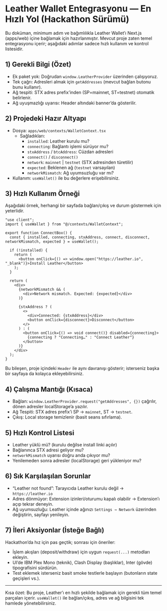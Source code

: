 # Leather Wallet Entegrasyonu — En Hızlı Yol (Hackathon Sürümü)

Bu doküman, minimum adım ve bağımlılıkla Leather Wallet’ı Next.js (apps/web) içine bağlamak için hazırlanmıştır. Mevcut proje zaten temel entegrasyonu içerir; aşağıdaki adımlar sadece hızlı kullanım ve kontrol listesidir.

## 1) Gerekli Bilgi (Özet)
- Ek paket yok: Doğrudan `window.LeatherProvider` üzerinden çalışıyoruz.
- Tek çağrı: Adresleri almak için `getAddresses` (mevcut bağlan butonu bunu kullanır).
- Ağ tespiti: STX adres prefix’inden (SP=mainnet, ST=testnet) otomatik belirlenir.
- Ağ uyuşmazlığı uyarısı: Header altındaki banner’da gösterilir.

## 2) Projedeki Hazır Altyapı
- Dosya: `apps/web/contexts/WalletContext.tsx`
  - Sağladıkları:
    - `installed`: Leather kurulu mu?
    - `connecting`: Bağlantı işlemi sürüyor mu?
    - `stxAddress` / `btcAddress`: Cüzdan adresleri
    - `connect()` / `disconnect()`
    - `network`: `mainnet` | `testnet` (STX adresinden türetilir)
    - `expected`: Beklenen ağ (`testnet` varsayılan)
    - `networkMismatch`: Ağ uyumsuzluğu var mı?
- Kullanım: `useWallet()` ile bu değerlere erişebilirsiniz.

## 3) Hızlı Kullanım Örneği
Aşağıdaki örnek, herhangi bir sayfada bağlan/çıkış ve durum göstermek için yeterlidir.

```tsx
"use client";
import { useWallet } from "@/contexts/WalletContext";

export function ConnectBox() {
  const { installed, connecting, stxAddress, connect, disconnect, networkMismatch, expected } = useWallet();

  if (!installed) {
    return (
      <button onClick={() => window.open("https://leather.io", "_blank")}>Install Leather</button>
    );
  }

  return (
    <div>
      {networkMismatch && (
        <div>Network mismatch. Expected: {expected}</div>
      )}

      {stxAddress ? (
        <>
          <div>Connected: {stxAddress}</div>
          <button onClick={disconnect}>Disconnect</button>
        </>
      ) : (
        <button onClick={() => void connect()} disabled={connecting}>
          {connecting ? "Connecting…" : "Connect Leather"}
        </button>
      )}
    </div>
  );
}
```

Bu bileşen, proje içindeki `Header` ile aynı davranışı gösterir; isterseniz başka bir sayfaya da kolayca ekleyebilirsiniz.

## 4) Çalışma Mantığı (Kısaca)
- Bağlan: `window.LeatherProvider.request("getAddresses", {})` çağrılır, dönen adresler localStorage’a yazılır.
- Ağ Tespiti: STX adres prefix’i SP → `mainnet`, ST → `testnet`.
- Çıkış: Local storage temizlenir (basit seans sıfırlama).

## 5) Hızlı Kontrol Listesi
- Leather yüklü mü? (kurulu değilse install linki açılır)
- Bağlanınca STX adresi geliyor mu?
- `networkMismatch` uyarısı doğru anda çıkıyor mu?
- Yenilemeden sonra adresler (localStorage) geri yükleniyor mu?

## 6) Sık Karşılaşılan Sorunlar
- “Leather not found”: Tarayıcıda Leather kurulu değil → `https://leather.io`
- Adres dönmüyor: Extension izinleri/oturumu kapalı olabilir → Extension’ı açıp tekrar deneyin.
- Ağ uyumsuzluğu: Leather içinde ağınızı `Settings → Network` üzerinden değiştirin, sayfayı yenileyin.

## 7) İleri Aksiyonlar (İsteğe Bağlı)
Hackathon’da hız için pas geçtik; sonrası için öneriler:
- İşlem akışları (deposit/withdraw) için uygun `request(...)` metodları ekleyin.
- UI’de IBM Plex Mono (teknik), Clash Display (başlıklar), Inter (gövde) tipografisini sürdürün.
- Test eklemek isterseniz basit smoke testlerle başlayın (butonların state geçişleri vs.).

---
Kısa özet: Bu proje, Leather’ı en hızlı şekilde bağlamak için gerekli tüm temel parçaları içerir. `useWallet()` ile bağlan/çıkış, adres ve ağ bilgisini tek hamlede yönetebilirsiniz.

